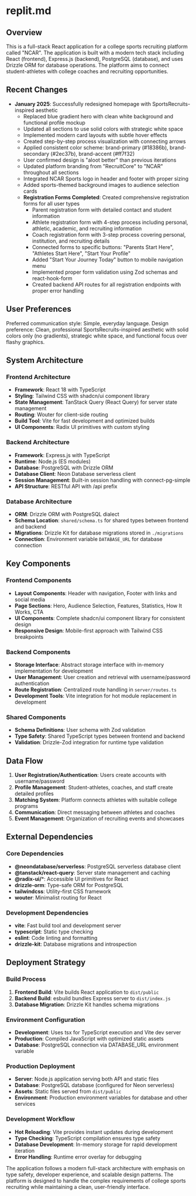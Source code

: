 # replit.md

## Overview

This is a full-stack React application for a college sports recruiting platform called "NCAR". The application is built with a modern tech stack including React (frontend), Express.js (backend), PostgreSQL (database), and uses Drizzle ORM for database operations. The platform aims to connect student-athletes with college coaches and recruiting opportunities.

## Recent Changes

- **January 2025**: Successfully redesigned homepage with SportsRecruits-inspired aesthetic
  - Replaced blue gradient hero with clean white background and functional profile mockup
  - Updated all sections to use solid colors with strategic white space
  - Implemented modern card layouts with subtle hover effects
  - Created step-by-step process visualization with connecting arrows
  - Applied consistent color scheme: brand-primary (#18386b), brand-secondary (#2ec37b), brand-accent (#ff7f32)
  - User confirmed design is "aloot better" than previous iterations
  - Updated platform branding from "RecruitCore" to "NCAR" throughout all sections
  - Integrated NCAR Sports logo in header and footer with proper sizing
  - Added sports-themed background images to audience selection cards
  - **Registration Forms Completed**: Created comprehensive registration forms for all user types
    - Parent registration form with detailed contact and student information
    - Athlete registration form with 4-step process including personal, athletic, academic, and recruiting information
    - Coach registration form with 3-step process covering personal, institution, and recruiting details
    - Connected forms to specific buttons: "Parents Start Here", "Athletes Start Here", "Start Your Profile"
    - Added "Start Your Journey Today" button to mobile navigation menu
    - Implemented proper form validation using Zod schemas and react-hook-form
    - Created backend API routes for all registration endpoints with proper error handling

## User Preferences

Preferred communication style: Simple, everyday language.
Design preference: Clean, professional SportsRecruits-inspired aesthetic with solid colors only (no gradients), strategic white space, and functional focus over flashy graphics.

## System Architecture

### Frontend Architecture
- **Framework**: React 18 with TypeScript
- **Styling**: Tailwind CSS with shadcn/ui component library
- **State Management**: TanStack Query (React Query) for server state management
- **Routing**: Wouter for client-side routing
- **Build Tool**: Vite for fast development and optimized builds
- **UI Components**: Radix UI primitives with custom styling

### Backend Architecture
- **Framework**: Express.js with TypeScript
- **Runtime**: Node.js (ES modules)
- **Database**: PostgreSQL with Drizzle ORM
- **Database Client**: Neon Database serverless client
- **Session Management**: Built-in session handling with connect-pg-simple
- **API Structure**: RESTful API with /api prefix

### Database Architecture
- **ORM**: Drizzle ORM with PostgreSQL dialect
- **Schema Location**: `shared/schema.ts` for shared types between frontend and backend
- **Migrations**: Drizzle Kit for database migrations stored in `./migrations`
- **Connection**: Environment variable `DATABASE_URL` for database connection

## Key Components

### Frontend Components
- **Layout Components**: Header with navigation, Footer with links and social media
- **Page Sections**: Hero, Audience Selection, Features, Statistics, How It Works, CTA
- **UI Components**: Complete shadcn/ui component library for consistent design
- **Responsive Design**: Mobile-first approach with Tailwind CSS breakpoints

### Backend Components
- **Storage Interface**: Abstract storage interface with in-memory implementation for development
- **User Management**: User creation and retrieval with username/password authentication
- **Route Registration**: Centralized route handling in `server/routes.ts`
- **Development Tools**: Vite integration for hot module replacement in development

### Shared Components
- **Schema Definitions**: User schema with Zod validation
- **Type Safety**: Shared TypeScript types between frontend and backend
- **Validation**: Drizzle-Zod integration for runtime type validation

## Data Flow

1. **User Registration/Authentication**: Users create accounts with username/password
2. **Profile Management**: Student-athletes, coaches, and staff create detailed profiles
3. **Matching System**: Platform connects athletes with suitable college programs
4. **Communication**: Direct messaging between athletes and coaches
5. **Event Management**: Organization of recruiting events and showcases

## External Dependencies

### Core Dependencies
- **@neondatabase/serverless**: PostgreSQL serverless database client
- **@tanstack/react-query**: Server state management and caching
- **@radix-ui/***: Accessible UI primitives for React
- **drizzle-orm**: Type-safe ORM for PostgreSQL
- **tailwindcss**: Utility-first CSS framework
- **wouter**: Minimalist routing for React

### Development Dependencies
- **vite**: Fast build tool and development server
- **typescript**: Static type checking
- **eslint**: Code linting and formatting
- **drizzle-kit**: Database migrations and introspection

## Deployment Strategy

### Build Process
1. **Frontend Build**: Vite builds React application to `dist/public`
2. **Backend Build**: esbuild bundles Express server to `dist/index.js`
3. **Database Migration**: Drizzle Kit handles schema migrations

### Environment Configuration
- **Development**: Uses tsx for TypeScript execution and Vite dev server
- **Production**: Compiled JavaScript with optimized static assets
- **Database**: PostgreSQL connection via DATABASE_URL environment variable

### Production Deployment
- **Server**: Node.js application serving both API and static files
- **Database**: PostgreSQL database (configured for Neon serverless)
- **Assets**: Static files served from `dist/public`
- **Environment**: Production environment variables for database and other services

### Development Workflow
- **Hot Reloading**: Vite provides instant updates during development
- **Type Checking**: TypeScript compilation ensures type safety
- **Database Development**: In-memory storage for rapid development iteration
- **Error Handling**: Runtime error overlay for debugging

The application follows a modern full-stack architecture with emphasis on type safety, developer experience, and scalable design patterns. The platform is designed to handle the complex requirements of college sports recruiting while maintaining a clean, user-friendly interface.